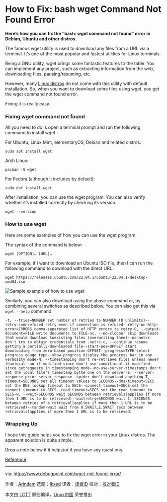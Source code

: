 [#]: subject: "How to Fix: bash wget Command Not Found Error"
[#]: via: "https://www.debugpoint.com/wget-not-found-error/"
[#]: author: "Arindam https://www.debugpoint.com/author/admin1/"
[#]: collector: "lkxed"
[#]: translator: " "
[#]: reviewer: " "
[#]: publisher: " "
[#]: url: " "

How to Fix: bash wget Command Not Found Error
======

**Here’s how you can fix the “bash: wget command not found” error in Debian, Ubuntu and other distros.**

The famous wget utility is used to download any files from a URL via a terminal. It’s one of the most popular and fastest utilities for Linux terminals.

Being a GNU utility, wget brings some fantastic features to the table. You can implement any project, such as extracting information from the web, downloading files, pausing/resuming, etc.

However, many [Linux distros][1] do not come with this utility with default installation. So, when you want to download some files using wget, you get the wget command not found error.

Fixing it is really easy.

### Fixing wget command not found

All you need to do is open a terminal prompt and run the following command to install wget.

For Ubuntu, Linux Mint, elementaryOS, Debian and related distros:

```
sudo apt install wget
```

Arch Linux:

```
pacman -S wget
```

For Fedora (although it includes by default):

```
sudo dnf install wget
```

After installation, you can use the wget program. You can also verify whether it’s installed correctly by checking its version.

```
wget --version
```

### How to use wget

Here are some examples of how you can use the wget program.

The syntax of the command is below:

```
wget [OPTION]… [URL]…
```

For example, if I want to download an Ubuntu ISO file, then I can run the following command to download with the direct URL.

```
wget https://releases.ubuntu.com/22.04.1/ubuntu-22.04.1-desktop-amd64.iso
```

![Sample example of how to use wget][2]

Similarly, you can also download using the above command or, by combining several switches as described below. You can also get this via `wget --help` command.

```
-t, --tries=NUMBER set number of retries to NUMBER (0 unlimits)--retry-connrefused retry even if connection is refused--retry-on-http-error=ERRORS comma-separated list of HTTP errors to retry-O, --output-document=FILE write documents to FILE-nc, --no-clobber skip downloads that would download toexisting files (overwriting them)--no-netrc don't try to obtain credentials from .netrc-c, --continue resume getting a partially-downloaded file--start-pos=OFFSET start downloading from zero-based position OFFSET--progress=TYPE select progress gauge type--show-progress display the progress bar in any verbosity mode-N, --timestamping don't re-retrieve files unless newer thanlocal--no-if-modified-since don't use conditional if-modified-since getrequests in timestamping mode--no-use-server-timestamps don't set the local file's timestamp bythe one on the server-S, --server-response print server response--spider don't download anything-T, --timeout=SECONDS set all timeout values to SECONDS--dns-timeout=SECS set the DNS lookup timeout to SECS--connect-timeout=SECS set the connect timeout to SECS--read-timeout=SECS set the read timeout to SECS-w, --wait=SECONDS wait SECONDS between retrievals(applies if more then 1 URL is to be retrieved)--waitretry=SECONDS wait 1..SECONDS between retries of a retrieval(applies if more then 1 URL is to be retrieved)--random-wait wait from 0.5WAIT…1.5WAIT secs between retrievals(applies if more then 1 URL is to be retrieved)
```

### Wrapping Up

I hope this guide helps you to fix the wget error in your Linux distros. The apparent solution is quite simple.

Drop a note below if it helps/or if you have any questions.

[Reference][3]

--------------------------------------------------------------------------------

via: https://www.debugpoint.com/wget-not-found-error/

作者：[Arindam][a]
选题：[lkxed][b]
译者：[译者ID](https://github.com/译者ID)
校对：[校对者ID](https://github.com/校对者ID)

本文由 [LCTT](https://github.com/LCTT/TranslateProject) 原创编译，[Linux中国](https://linux.cn/) 荣誉推出

[a]: https://www.debugpoint.com/author/admin1/
[b]: https://github.com/lkxed
[1]: https://www.debugpoint.com/category/distributions
[2]: https://www.debugpoint.com/wp-content/uploads/2022/09/Sample-example-of-how-to-use-wget.jpg
[3]: https://www.gnu.org/software/wget/
